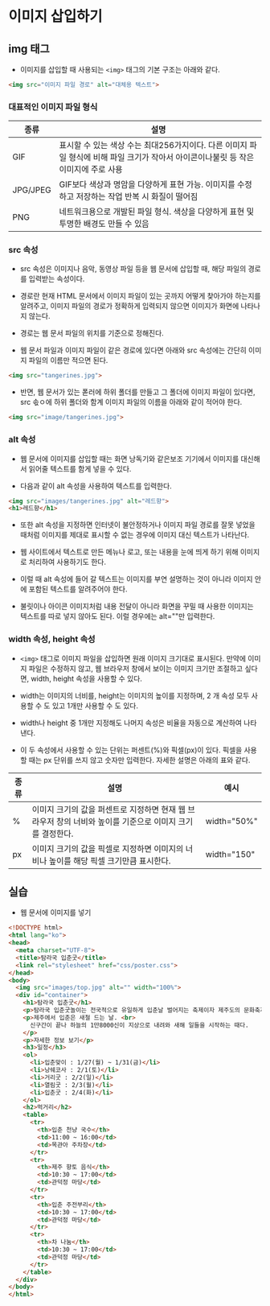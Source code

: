 # 이미지 삽입하기

## img 태그

* 이미지를 삽입할 때 사용되는 ```<img>``` 태그의 기본 구조는 아래와 같다.

```html
<img src="이미지 파일 경로" alt="대체용 텍스트">
```

### 대표적인 이미지 파일 형식

| 종류 | 설명 |
| ---- | ---- |
| GIF | 표시할 수 있는 색상 수는 최대256가지이다. 다른 이미지 파일 형식에 비해 파일 크기가 작아서 아이콘이나불릿 등 작은 이미지에 주로 사용 |
| JPG/JPEG | GIF보다 색상과 명암을 다양하게 표현 가능. 이미지를 수정하고 저장하는 작업 반복 시 화질이 떨어짐 |
| PNG | 네트워크용으로 개발된 파일 형식. 색상을 다양하게 표현 및 투명한 배경도 만들 수 있음 |

### src 속성

* src 속성은 이미지나 음악, 동영상 파일 등을 웹 문서에 삽입할 때, 해당 파일의 경로를 입력받는 속성이다.

* 경로란 현재 HTML 문서에서 이미지 파일이 있는 곳까지 어떻게 찾아가야 하는지를 알려주고, 이미지 파일의 경로가 정확하게 입력되지 않으면 이미지가 화면에 나타나지 않는다.

* 경로는 웹 문서 파일의 위치를 기준으로 정해진다.

* 웹 문서 파일과 이미지 파일이 같은 경로에 있다면 아래와 src 속성에는 간단히 이미지 파일의 이름만 적으면 된다.

```html
<img src="tangerines.jpg">
```

* 반면, 웹 문서가 있는 폳러에 하위 폴더를 만들고 그 폴더에 이미지 파일이 있다면, src 솏ㅇ에 하위 폴더와 함계 이미지 파일의 이름을 아래와 같이 적어야 한다.

```html
<img src="image/tangerines.jpg">
```

### alt 속성

* 웹 문서에 이미지를 삽입할 때는 화면 낭독기와 같은보조 기기에서 이미지를 대신해서 읽어줄 텍스트를 함게 넣을 수 있다.

* 다음과 같이 alt 속성을 사용하여 텍스트를 입력한다.

```html
<img src="images/tangerines.jpg" alt="레드향">
<h1>레드향</h1>
```

* 또한 alt 속성을 지정하면 인터넷이 불안정하거나 이미지 파일 경로를 잘못 넣었을 때처럼 이미지를 제대로 표시할 수 없는 경우에 이미지 대신 텍스트가 나타난다.

* 웹 사이트에서 텍스트로 만든 메뉴나 로고, 또는 내용을 눈에 띄게 하기 위해 이미지로 처리하여 사용하기도 한다.

* 이럴 때 alt 속성에 들어 갈 텍스트는 이미지를 부연 설명하는 것이 아니라 이미지 안에 포함된 텍스트를 알려주어야 한다.

* 불릿이나 아이콘 이미지처럼 내용 전달이 아니라 화면을 꾸밀 때 사용한 이미지는 텍스트를 따로 넣지 않아도 된다. 이럴 경우에는 alt=""만 입력한다.

### width 속성, height 속성

* ```<img>``` 태그로 이미지 파일을 삽입하면 원래 이미지 크기대로 표시된다. 만약에 이미지 파일은 수정하지 않고, 웹 브라우저 창에서 보이는 이미지 크기만 조절하고 싶다면, width, height 속성을 사용할 수 있다.

* width는 이미지의 너비를, height는 이미지의 높이를 지정하며, 2 개 속성 모두 사용할 수 도 있고 1개만 사용할 수 도 있다. 

* width나 height 중 1개만 지정해도 나머지 속성은 비율을 자동으로 계산하여 나타낸다.

* 이 두 속성에서 사용할 수 있는 단위는 퍼센트(%)와 픽셀(px)이 있다. 픽셀을 사용할 때는 px 단위를 쓰지 않고 숫자만 입력한다. 자세한 설명은 아래의 표와 같다.

| 종류 | 설명 | 예시 |
| ---- | ---- | ---- |
| % | 이미지 크기의 값을 퍼센트로 지정하면 현재 웹 브라우저 창의 너비와 높이를 기준으로 이미지 크기를 결정한다. | width="50%" |
| px | 이미지 크기의 값을 픽셀로 지정하면 이미지의 너비나 높이를 해당 픽셀 크기만큼 표시한다. | width="150" |

## 실습

* 웹 문서에 이미지를 넣기

```html
<!DOCTYPE html>
<html lang="ko">
<head>
  <meta charset="UTF-8">  
  <title>탐라국 입춘굿</title>
  <link rel="stylesheet" href="css/poster.css">
</head>
<body>
  <img src="images/top.jpg" alt="" width="100%">
  <div id="container">    
    <h1>탐라국 입춘굿</h1>    
    <p>탐라국 입춘굿놀이는 전국적으로 유일하게 입춘날 벌어지는 축제이자 제주도의 문화축제 중에서 유일하게 전통시대부터 존재했던 축제이다.</p>
    <p>제주에서 입춘은 새철 드는 날. <br>
      신구간이 끝나 하늘의 1만8000신이 지상으로 내려와 새해 일들을 시작하는 때다.
    </p>
    <p>자세한 정보 보기</p>
    <h3>일정</h3>
    <ol>
      <li>입춘맞이 : 1/27(월) ~ 1/31(금)</li>
      <li>낭쉐코사 : 2/1(토)</li>
      <li>거리굿 : 2/2(일)</li>
      <li>열림굿 : 2/3(월)</li>
      <li>입춘굿 : 2/4(화)</li>
    </ol>
    <h2>먹거리</h2>
    <table>
      <tr>
        <th>입춘 천냥 국수</th>
        <td>11:00 ~ 16:00</td>
        <td>목관아 주차장</td>
      </tr>
      <tr>
        <th>제주 향토 음식</th>
        <td>10:30 ~ 17:00</td>
        <td>관덕정 마당</td>
      </tr>
      <tr>
        <th>입춘 주전부리</th>
        <td>10:30 ~ 17:00</td>
        <td>관덕정 마당</td>
      </tr>
      <tr>
        <th>차 나눔</th>
        <td>10:30 ~ 17:00</td>
        <td>관덕정 마당</td>
      </tr>                  
    </table>
  </div>
</body>
</html>
```
